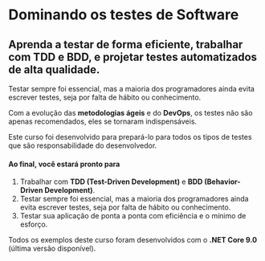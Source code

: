# Dominando os testes de Software
## Aprenda a testar de forma eficiente, trabalhar com TDD e BDD, e projetar testes automatizados de alta qualidade.

Testar sempre foi essencial, mas a maioria dos programadores ainda evita escrever testes, seja por falta de hábito ou conhecimento.

Com a evolução das **metodologias ágeis** e do **DevOps**, os testes não são apenas recomendados, eles se tornaram indispensáveis.

Este curso foi desenvolvido para prepará-lo para todos os tipos de testes que são responsabilidade do desenvolvedor.

#### Ao final, você estará pronto para
1. Trabalhar com **TDD (Test-Driven Development)** e **BDD (Behavior-Driven Development)**.
2. Testar sempre foi essencial, mas a maioria dos programadores ainda evita escrever testes, seja por falta de hábito ou conhecimento.
3. Testar sua aplicação de ponta a ponta com eficiência e o mínimo de esforço.

Todos os exemplos deste curso foram desenvolvidos com o **.NET Core 9.0** (última versão disponível).


